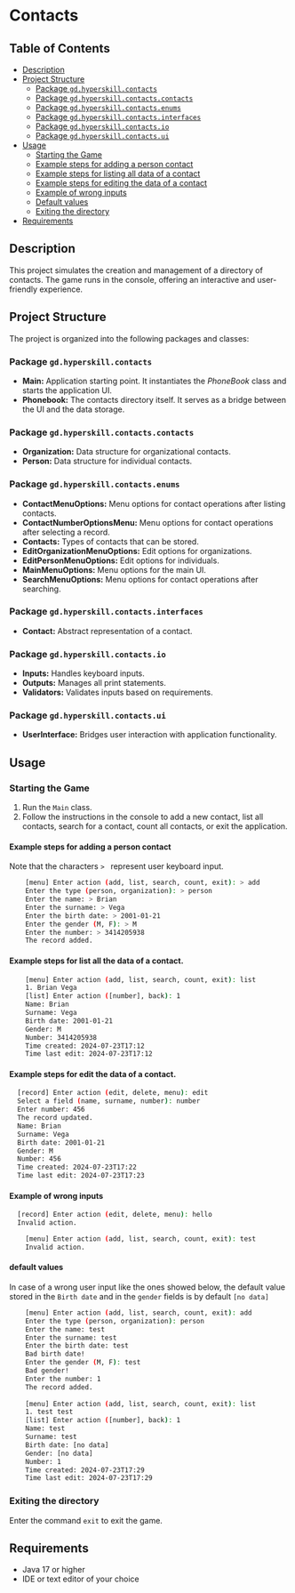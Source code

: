 # Contacts

## Table of Contents

- [Description](#description)
- [Project Structure](#project-structure)
  - [Package `gd.hyperskill.contacts`](#package-gdhyperskillcontacts)
  - [Package `gd.hyperskill.contacts.contacts`](#package-gdhyperskillcontactscontacts)
  - [Package `gd.hyperskill.contacts.enums`](#package-gdhyperskillcontactsenums)
  - [Package `gd.hyperskill.contacts.interfaces`](#package-gdhyperskillcontactsinterfaces)
  - [Package `gd.hyperskill.contacts.io`](#package-gdhyperskillcontactsio)
  - [Package `gd.hyperskill.contacts.ui`](#package-gdhyperskillcontactsui)
- [Usage](#usage)
  - [Starting the Game](#starting-the-game)
  - [Example steps for adding a person contact](#example-steps-for-adding-a-person-contact)
  - [Example steps for listing all data of a contact](#example-steps-for-listing-all-data-of-a-contact)
  - [Example steps for editing the data of a contact](#example-steps-for-editing-the-data-of-a-contact)
  - [Example of wrong inputs](#example-of-wrong-inputs)
  - [Default values](#default-values)
  - [Exiting the directory](#exiting-the-directory)
- [Requirements](#requirements)

## Description

This project simulates the creation and management of a directory of contacts. The game runs in the console, offering an interactive and user-friendly experience.

## Project Structure

The project is organized into the following packages and classes:

### Package `gd.hyperskill.contacts`

- **Main:** Application starting point. It instantiates the *PhoneBook* class and starts the application UI.
- **Phonebook:** The contacts directory itself. It serves as a bridge between the UI and the data storage.

### Package `gd.hyperskill.contacts.contacts`

- **Organization:** Data structure for organizational contacts.
- **Person:** Data structure for individual contacts.

### Package `gd.hyperskill.contacts.enums`

- **ContactMenuOptions:** Menu options for contact operations after listing contacts.
- **ContactNumberOptionsMenu:** Menu options for contact operations after selecting a record.
- **Contacts:** Types of contacts that can be stored.
- **EditOrganizationMenuOptions:** Edit options for organizations.
- **EditPersonMenuOptions:** Edit options for individuals.
- **MainMenuOptions:** Menu options for the main UI.
- **SearchMenuOptions:** Menu options for contact operations after searching.

### Package `gd.hyperskill.contacts.interfaces`

- **Contact:** Abstract representation of a contact.

### Package `gd.hyperskill.contacts.io`

- **Inputs:** Handles keyboard inputs.
- **Outputs:** Manages all print statements.
- **Validators:** Validates inputs based on requirements.

### Package `gd.hyperskill.contacts.ui`

- **UserInterface:** Bridges user interaction with application functionality.

## Usage

### Starting the Game

1. Run the `Main` class.
2. Follow the instructions in the console to add a new contact, list all contacts, search for a contact, count all contacts, or exit the application.

#### Example steps for adding a person contact

Note that the characters `> ` represent user keyboard input.

```bash
    [menu] Enter action (add, list, search, count, exit): > add
    Enter the type (person, organization): > person
    Enter the name: > Brian
    Enter the surname: > Vega
    Enter the birth date: > 2001-01-21
    Enter the gender (M, F): > M
    Enter the number: > 3414205938
    The record added.
```

#### Example steps for list all the data of a contact.
  ```bash
      [menu] Enter action (add, list, search, count, exit): list
      1. Brian Vega
      [list] Enter action ([number], back): 1
      Name: Brian
      Surname: Vega
      Birth date: 2001-01-21
      Gender: M
      Number: 3414205938
      Time created: 2024-07-23T17:12
      Time last edit: 2024-07-23T17:12
  ```

#### Example steps for edit the data of a contact.
  ```bash
    [record] Enter action (edit, delete, menu): edit
    Select a field (name, surname, number): number
    Enter number: 456
    The record updated.
    Name: Brian
    Surname: Vega
    Birth date: 2001-01-21
    Gender: M
    Number: 456
    Time created: 2024-07-23T17:22
    Time last edit: 2024-07-23T17:23
  ```
#### Example of wrong inputs
  ```bash
    [record] Enter action (edit, delete, menu): hello
    Invalid action.
```
```bash
    [menu] Enter action (add, list, search, count, exit): test
    Invalid action.
```
#### default values
In case of a wrong user input like the ones showed below, the default value stored in the `Birth date` and in the `gender` fields is by default `[no data]`
```bash
    [menu] Enter action (add, list, search, count, exit): add
    Enter the type (person, organization): person
    Enter the name: test
    Enter the surname: test
    Enter the birth date: test
    Bad birth date!
    Enter the gender (M, F): test
    Bad gender!
    Enter the number: 1
    The record added.
    
    [menu] Enter action (add, list, search, count, exit): list
    1. test test
    [list] Enter action ([number], back): 1
    Name: test
    Surname: test
    Birth date: [no data]
    Gender: [no data]
    Number: 1
    Time created: 2024-07-23T17:29
    Time last edit: 2024-07-23T17:29
```

### Exiting the directory

Enter the command `exit` to exit the game.

## Requirements

- Java 17 or higher
- IDE or text editor of your choice

